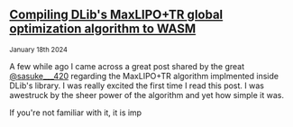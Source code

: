 ## [Compiling DLib's MaxLIPO+TR global optimization algorithm to WASM](/)
<sub>January 18th 2024 </sub>
<br>

A few while ago I came across a great post shared by the great [@sasuke___420](https://x.com/sasuke___420) regarding the MaxLIPO+TR algorithm implmented inside DLib's library. I was really excited the first time I read this post. I was awestruck by the sheer power of the algorithm and yet how simple it was.

If you're not familiar with it, it is imp